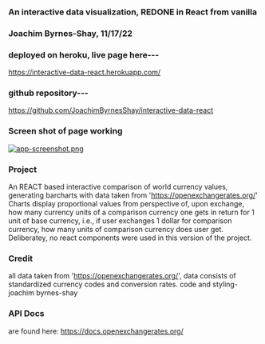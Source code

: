### An interactive data visualization, REDONE in React from vanilla 

### Joachim Byrnes-Shay, 11/17/22  

### deployed on heroku, live page here---

https://interactive-data-react.herokuapp.com/

### github repository---  

https://github.com/JoachimByrnesShay/interactive-data-react

### Screen shot of page working

[![app-screenshot.png](https://i.postimg.cc/TP88xtW4/app-screenshot.png)](https://postimg.cc/87bXBB4R)

### Project

An REACT based interactive comparison of world currency values, generating barcharts with data taken from 'https://openexchangerates.org/'
Charts display proportional values from perspective of, upon exchange, how many currency units of a comparison currency one gets in return for 1 unit of base currency, i.e., if user exchanges 1 dollar for comparison currency, how many units of comparison currency does user get.  Deliberatey, no react components were used in this version of the project.

### Credit 
all data taken from 'https://openexchangerates.org/',
data consists of standardized currency codes and conversion rates.
code and styling- joachim byrnes-shay

### API Docs
are found here: https://docs.openexchangerates.org/


